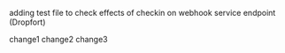 adding test file to check effects of checkin on webhook service endpoint (Dropfort)

change1
change2
change3


